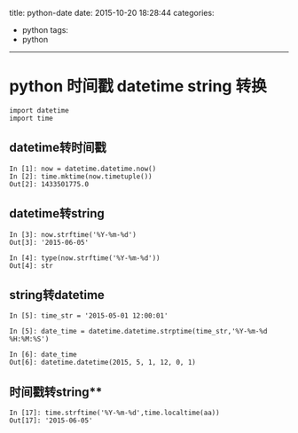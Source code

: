 title: python-date
date: 2015-10-20 18:28:44
categories:
- python
tags:
- python
---

python 时间戳 datetime string 转换
==============================
```
import datetime
import time
```

datetime转时间戳
--------------

```
In [1]: now = datetime.datetime.now()
In [2]: time.mktime(now.timetuple())
Out[2]: 1433501775.0
```

 
datetime转string
---------------

```
In [3]: now.strftime('%Y-%m-%d')
Out[3]: '2015-06-05'

In [4]: type(now.strftime('%Y-%m-%d'))
Out[4]: str
```


string转datetime
---------------

```
In [5]: time_str = '2015-05-01 12:00:01'

In [5]: date_time = datetime.datetime.strptime(time_str,'%Y-%m-%d %H:%M:%S')

In [6]: date_time
Out[6]: datetime.datetime(2015, 5, 1, 12, 0, 1)

```


时间戳转string**
--------------

```
In [17]: time.strftime('%Y-%m-%d',time.localtime(aa))
Out[17]: '2015-06-05'

```